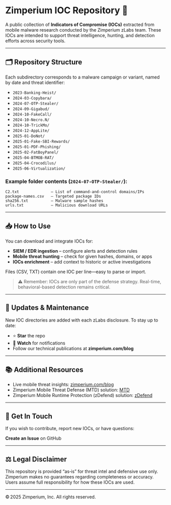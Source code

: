 # Zimperium IOC Repository 🔐

A public collection of **Indicators of Compromise (IOCs)** extracted from mobile malware research conducted by the Zimperium zLabs team. These IOCs are intended to support threat intelligence, hunting, and detection efforts across security tools.

---

## 🗂 Repository Structure

Each subdirectory corresponds to a malware campaign or variant, named by date and threat identifier:

- `2023-Banking-Heist/`
- `2024-03-Copybara/`
- `2024-07-OTP-Stealer/`
- `2024-09-Gigabud/`
- `2024-10-FakeCall/`
- `2024-10-Necro.N/`
- `2024-10-TrickMo/`
- `2024-12-AppLite/`
- `2025-01-DoNot/`
- `2025-01-Fake-SBI-Rewards/`
- `2025-01-PDF-Phishing/`
- `2025-02-FatBoyPanel/`
- `2025-04-BTMOB-RAT/`
- `2025-04-Crocodilus/`
- `2025-06-Virtualization/`

### Example folder contents (`2024-07-OTP-Stealer/`):
```
C2.txt              – List of command‑and‑control domains/IPs
package-names.csv   – Targeted package IDs
sha256.txt          – Malware sample hashes
urls.txt            – Malicious download URLs
```

---

## 📥 How to Use

You can download and integrate IOCs for:

- **SIEM / EDR ingestion** – configure alerts and detection rules
- **Mobile threat hunting** – check for given hashes, domains, or apps
- **IOCs enrichment** – add context to historic or active investigations

Files (CSV, TXT) contain one IOC per line—easy to parse or import.

> ⚠️ Remember: IOCs are only part of the defense strategy. Real-time, behavioral-based detection remains critical.

---

## 🔄 Updates & Maintenance

New IOC directories are added with each zLabs disclosure. To stay up to date:

- ⭐ **Star** the repo
- 🔔 **Watch** for notifications
- Follow our technical publications at **zimperium.com/blog**

---

## 📚 Additional Resources

- Live mobile threat insights: [zimperium.com/blog](https://www.zimperium.com/blog)  
- Zimperium Mobile Threat Defense (MTD) solution: [MTD](https://zimperium.com/mtd/mobile-threat-defense)  
- Zimperium Mobile Runtime Protection (zDefend) solution: [zDefend](https://zimperium.com/maps/zDefend)

---

## 📨 Get In Touch

If you wish to contribute, report new IOCs, or have questions:

**Create an Issue** on GitHub

---

## ⚖️ Legal Disclaimer

This repository is provided “as‑is” for threat intel and defensive use only. Zimperium makes no guarantees regarding completeness or accuracy. Users assume full responsibility for how these IOCs are used.

---

© 2025 Zimperium, Inc. All rights reserved.

